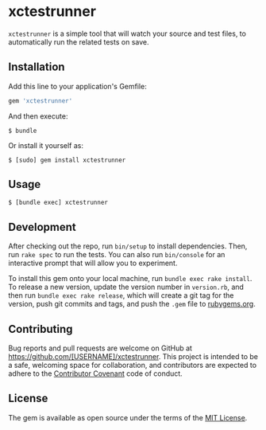 # xctestrunner

`xctestrunner` is a simple tool that will watch your source and test files, to
automatically run the related tests on save.

## Installation

Add this line to your application's Gemfile:

```ruby
gem 'xctestrunner'
```

And then execute:

    $ bundle

Or install it yourself as:

    $ [sudo] gem install xctestrunner

## Usage

    $ [bundle exec] xctestrunner

## Development

After checking out the repo, run `bin/setup` to install dependencies. Then, run `rake spec` to run the tests. You can also run `bin/console` for an interactive prompt that will allow you to experiment.

To install this gem onto your local machine, run `bundle exec rake install`. To release a new version, update the version number in `version.rb`, and then run `bundle exec rake release`, which will create a git tag for the version, push git commits and tags, and push the `.gem` file to [rubygems.org](https://rubygems.org).

## Contributing

Bug reports and pull requests are welcome on GitHub at https://github.com/[USERNAME]/xctestrunner. This project is intended to be a safe, welcoming space for collaboration, and contributors are expected to adhere to the [Contributor Covenant](http://contributor-covenant.org) code of conduct.


## License

The gem is available as open source under the terms of the [MIT License](http://opensource.org/licenses/MIT).

